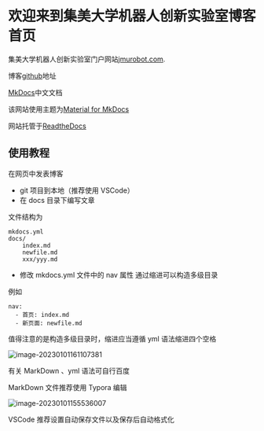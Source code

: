 # 欢迎来到集美大学机器人创新实验室博客首页

集美大学机器人创新实验室门户网站[jmurobot.com](https://www.jmurobot.com).

博客[github](https://github.com/YWwXxx/JMURobot-md)地址

[MkDocs](https://markdown-docs-zh.readthedocs.io/zh_CN/latest/)中文文档

该网站使用主题为[Material for MkDocs](https://squidfunk.github.io/mkdocs-material/)

网站托管于[ReadtheDocs](https://readthedocs.org/)

## 使用教程

在网页中发表博客

- git 项目到本地（推荐使用 VSCode）
- 在 docs 目录下编写文章

文件结构为

```
mkdocs.yml
docs/
    index.md
    newfile.md
    xxx/yyy.md
```

- 修改 mkdocs.yml 文件中的 nav 属性 通过缩进可以构造多级目录

例如

```
nav:
  - 首页: index.md
  - 新页面: newfile.md
```

值得注意的是构造多级目录时，缩进应当遵循 yml 语法缩进四个空格

![image-20230101161107381](https://ywwxxx.oss-cn-fuzhou.aliyuncs.com/markdown/202301011611468.png)

有关 MarkDown 、yml 语法可自行百度

MarkDown 文件推荐使用 Typora 编辑

![image-20230101155536007](https://ywwxxx.oss-cn-fuzhou.aliyuncs.com/markdown/202301011555101.png)

VSCode 推荐设置自动保存文件以及保存后自动格式化
